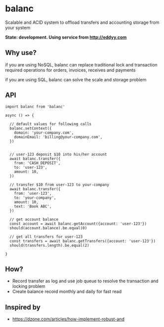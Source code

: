 balanc
======
Scalable and ACID system to offload transfers and accounting storage from your system

<b>State: development. Using service from http://eddyy.com</b>


Why use?
--------
if you are using NoSQL, balanc can replace traditional lock and transaction required operations for orders, invoices, receives and payments

if you are using SQL, balanc can solve the scale and storage problem


API
---
```
import balanc from 'balanc'

async () => {

  // default values for following calls
  balanc.setContext({
    domain: 'your-company.com',
    domainEmail: 'billing@your-company.com',
  })


  // user-123 deposit $10 into his/her account
  await balanc.transfer({
    from: 'CASH_DEPOSIT',
    to: 'user-123',
    amount: 10,
  })

  // transfer $10 from user-123 to your-company
  await balanc.transfer({
    from: 'user-123',
    to: 'your-company',
    amount: 10,
    text: 'Book ABC',
  })

  // get account balance
  const account = await balanc.getAccount({account: 'user-123'})
  should(account.balance).be.equal(0)

  // get all transfers for user-123
  const transfers = await balanc.getTransfers({account: 'user-123'})
  should(transfers.length).be.equal(2)

}
```


How?
----
- Record transfer as log and use job queue to resolve the transaction and locking problem
- Create balance record monthly and daily for fast read


Inspired by
-----------
- https://dzone.com/articles/how-implement-robust-and
